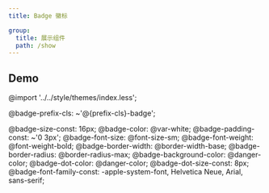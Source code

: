 ```yaml
---
title: Badge 徽标

group:
  title: 展示组件
  path: /show
---
```


## Demo

<code src="./demos/index.tsx"></code>

@import '../../style/themes/index.less';

@badge-prefix-cls: ~'@{prefix-cls}-badge';

@badge-size-const: 16px; @badge-color: @var-white; @badge-padding-const: ~'0 3px'; @badge-font-size: @font-size-sm; @badge-font-weight: @font-weight-bold; @badge-border-width: @border-width-base; @badge-border-radius: @border-radius-max; @badge-background-color: @danger-color; @badge-dot-color: @danger-color; @badge-dot-size-const: 8px; @badge-font-family-const: -apple-system-font, Helvetica Neue, Arial, sans-serif;
